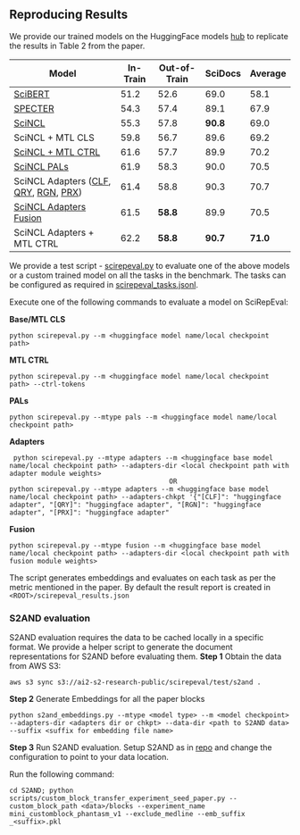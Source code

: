 ## Reproducing Results

We provide our trained models on the HuggingFace models [hub](https://huggingface.co/models?search=scirepeval) to replicate the results in Table 2 from the paper.

|Model|In-Train|Out-of-Train|SciDocs|Average|
|--|--|--|--|--|
|[SciBERT](https://huggingface.co/allenai/scibert_scivocab_uncased)|51.2|52.6|69.0|58.1|
|[SPECTER](https://huggingface.co/allenai/specter)|54.3|57.4|89.1|67.9|
|[SciNCL](https://huggingface.co/malteos/scincl)|55.3|57.8|**90.8**|69.0|
|SciNCL + MTL CLS|59.8|56.7|89.6|69.2|
|[SciNCL + MTL CTRL](https://huggingface.co/allenai/scirepeval_ctrl)|61.6|57.7|89.9|70.2|
|[SciNCL PALs](https://huggingface.co/allenai/scirepeval_pals)|61.9|58.3|90.0|70.5|
|SciNCL Adapters ([CLF](https://huggingface.co/allenai/scirepeval_adapters_clf), [QRY](https://huggingface.co/allenai/scirepeval_adapters_qry), [RGN](https://huggingface.co/allenai/scirepeval_adapters_rgn), [PRX](https://huggingface.co/allenai/scirepeval_adapters_prx))|61.4|58.8|90.3|70.7|
|[SciNCL Adapters Fusion](https://us-east-1.console.aws.amazon.com/s3/buckets/ai2-s2-research-public?region=us-west-2&prefix=scirepeval/adapters/&showversions=false)|61.5|**58.8**|89.9|70.5|
|SciNCL Adapters + MTL CTRL|62.2|**58.8**|**90.7**|**71.0**|


We provide a test script - [scirepeval.py](https://github.com/allenai/scirepeval/blob/main/scirepeval.py) to evaluate one of the above models or a custom trained model on all the tasks in the benchmark.
The tasks can be configured as required in [scirepeval_tasks.jsonl](https://github.com/allenai/scirepeval/blob/main/scirepeval_tasks.jsonl).

Execute one of the following commands to evaluate a model on SciRepEval:

**Base/MTL CLS**

    python scirepeval.py --m <huggingface model name/local checkpoint path>

**MTL CTRL**

    python scirepeval.py --m <huggingface model name/local checkpoint path> --ctrl-tokens

**PALs**

    python scirepeval.py --mtype pals --m <huggingface model name/local checkpoint path>

**Adapters**

     python scirepeval.py --mtype adapters --m <huggingface base model name/local checkpoint path> --adapters-dir <local checkpoint path with adapter module weights>
										    OR 
	python scirepeval.py --mtype adapters --m <huggingface base model name/local checkpoint path> --adapters-chkpt '{"[CLF]": "huggingface adapter", "[QRY]": "huggingface adapter", "[RGN]": "huggingface adapter", "[PRX]": "huggingface adapter"


**Fusion**

    python scirepeval.py --mtype fusion --m <huggingface base model name/local checkpoint path> --adapters-dir <local checkpoint path with fusion module weights>


The script generates embeddings and evaluates on each task as per the metric mentioned in the paper. By default the result report is created in `<ROOT>/scirepeval_results.json`


### S2AND evaluation
S2AND evaluation requires the data to be cached locally in a specific format. We provide a helper script to generate the document representations for S2AND before evaluating them.
**Step 1**
Obtain the data from AWS S3:

    aws s3 sync s3://ai2-s2-research-public/scirepeval/test/s2and .

**Step 2** 
Generate Embeddings for all the paper blocks

    python s2and_embeddings.py --mtype <model type> --m <model checkpoint> --adapters-dir <adapters dir or chkpt> --data-dir <path to S2AND data> --suffix <suffix for embedding file name>

**Step 3**
Run S2AND evaluation.
Setup S2AND as in [repo](https://github.com/allenai/S2AND) and change the configuration to point to your data location.

Run the following command:

    cd S2AND; python scripts/custom_block_transfer_experiment_seed_paper.py --custom_block_path <data>/blocks --experiment_name mini_customblock_phantasm_v1 --exclude_medline --emb_suffix _<suffix>.pkl
